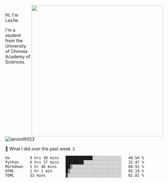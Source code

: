 <img align="right" src="https://github-readme-stats.vercel.app/api?username=iansmith123&show_icons=true&hide_border=true" width="420">

### 
Hi, I'm Les1ie. 

I'm a student from the University of Chinese Academy of Sciences.

<img src="https://komarev.com/ghpvc/?username=iansmith123" alt="iansmith123" />




🔭 What I did over the past week :)
<!--START_SECTION:waka-->
```text
Go         9 hrs 38 mins   ████████████░░░░░░░░░░░░░   48.54 % 
Python     6 hrs 27 mins   ████████░░░░░░░░░░░░░░░░░   32.47 % 
Markdown   1 hr 46 mins    ██▒░░░░░░░░░░░░░░░░░░░░░░   08.91 % 
HTML       1 hr 1 min      █▒░░░░░░░░░░░░░░░░░░░░░░░   05.19 % 
TOML       33 mins         ▓░░░░░░░░░░░░░░░░░░░░░░░░   02.81 % 
```
<!--END_SECTION:waka-->


<!--
**IanSmith123/IanSmith123** is a ✨ _special_ ✨ repository because its `README.md` (this file) appears on your GitHub profile.
<img src="https://github.githubassets.com/images/spinners/octocat-spinner-64.gif">

Here are some ideas to get you started:

- 🔭 I’m currently working on ...
- 🌱 I’m currently learning ...
- 👯 I’m looking to collaborate on ...
- 🤔 I’m looking for help with ...
- 💬 Ask me about ...
- 📫 How to reach me: ...
- 😄 Pronouns: ...
- ⚡ Fun fact: ...
-->
